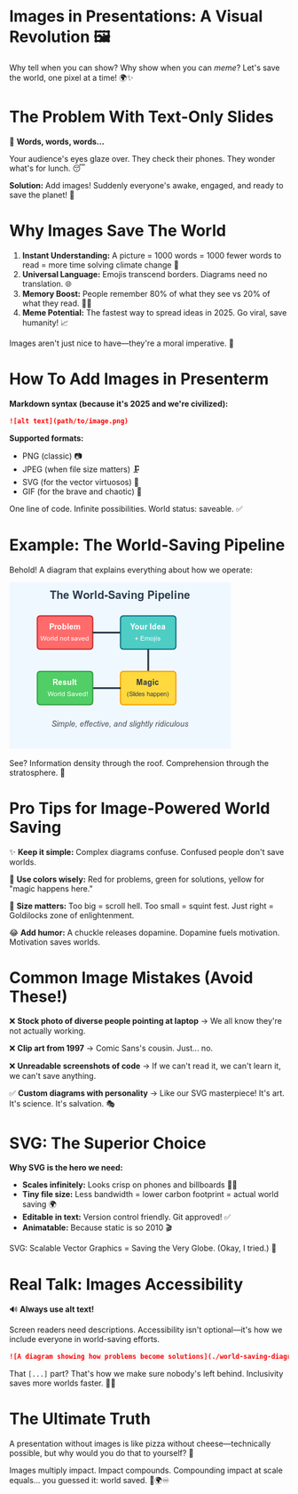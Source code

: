 # Images in Presentations: A Visual Revolution 🖼️

Why tell when you can show? Why show when you can *meme*? Let's save the world, one pixel at a time! 🌍✨
<!-- end_slide -->

# The Problem With Text-Only Slides

📝 **Words, words, words...**

Your audience's eyes glaze over. They check their phones. They wonder what's for lunch. 😴

**Solution:** Add images! Suddenly everyone's awake, engaged, and ready to save the planet! 🚀
<!-- end_slide -->

# Why Images Save The World

1. **Instant Understanding:** A picture = 1000 words = 1000 fewer words to read = more time solving climate change 🌱
2. **Universal Language:** Emojis transcend borders. Diagrams need no translation. 🌐
3. **Memory Boost:** People remember 80% of what they see vs 20% of what they read. 🧠💡
4. **Meme Potential:** The fastest way to spread ideas in 2025. Go viral, save humanity! 📈

Images aren't just nice to have—they're a moral imperative. 🎯
<!-- end_slide -->

# How To Add Images in Presenterm

**Markdown syntax (because it's 2025 and we're civilized):**

```markdown
![alt text](path/to/image.png)
```

**Supported formats:**
- PNG (classic) 📷
- JPEG (when file size matters) 🗜️
- SVG (for the vector virtuosos) 🎨
- GIF (for the brave and chaotic) 🎪

One line of code. Infinite possibilities. World status: saveable. ✅
<!-- end_slide -->

# Example: The World-Saving Pipeline

Behold! A diagram that explains everything about how we operate:

![The World-Saving Pipeline](world-saving-diagram.png)

See? Information density through the roof. Comprehension through the stratosphere. 🚀
<!-- end_slide -->

# Pro Tips for Image-Powered World Saving

✨ **Keep it simple:** Complex diagrams confuse. Confused people don't save worlds.

🎨 **Use colors wisely:** Red for problems, green for solutions, yellow for "magic happens here."

📏 **Size matters:** Too big = scroll hell. Too small = squint fest. Just right = Goldilocks zone of enlightenment.

😂 **Add humor:** A chuckle releases dopamine. Dopamine fuels motivation. Motivation saves worlds.
<!-- end_slide -->

# Common Image Mistakes (Avoid These!)

❌ **Stock photo of diverse people pointing at laptop**
→ We all know they're not actually working.

❌ **Clip art from 1997**
→ Comic Sans's cousin. Just... no.

❌ **Unreadable screenshots of code**
→ If we can't read it, we can't learn it, we can't save anything.

✅ **Custom diagrams with personality**
→ Like our SVG masterpiece! It's art. It's science. It's salvation. 🎭
<!-- end_slide -->

# SVG: The Superior Choice

**Why SVG is the hero we need:**

- **Scales infinitely:** Looks crisp on phones and billboards 📱🏢
- **Tiny file size:** Less bandwidth = lower carbon footprint = actual world saving 🌍
- **Editable in text:** Version control friendly. Git approved! ✅
- **Animatable:** Because static is so 2010 🎬

SVG: Scalable Vector Graphics = Saving the Very Globe. (Okay, I tried.) 🦸
<!-- end_slide -->

# Real Talk: Images Accessibility

🔊 **Always use alt text!**

Screen readers need descriptions. Accessibility isn't optional—it's how we include everyone in world-saving efforts.

```markdown
![A diagram showing how problems become solutions](./world-saving-diagram.png)
```

That `[...]` part? That's how we make sure nobody's left behind. Inclusivity saves more worlds faster. 🤝🌈
<!-- end_slide -->

# The Ultimate Truth

A presentation without images is like pizza without cheese—technically possible, but why would you do that to yourself? 🍕

Images multiply impact. Impact compounds. Compounding impact at scale equals... you guessed it: world saved. 🎊🌍♾️
<!-- end_slide -->

